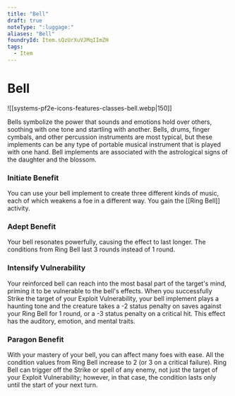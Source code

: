 ```yaml
---
title: "Bell"
draft: true
noteType: ":luggage:"
aliases: "Bell"
foundryId: Item.sQzUrXuVJMqIImZH
tags:
  - Item
---
```


# Bell
![[systems-pf2e-icons-features-classes-bell.webp|150]]

Bells symbolize the power that sounds and emotions hold over others, soothing with one tone and startling with another. Bells, drums, finger cymbals, and other percussion instruments are most typical, but these implements can be any type of portable musical instrument that is played with one hand. Bell implements are associated with the astrological signs of the daughter and the blossom.

### **Initiate Benefit**

You can use your bell implement to create three different kinds of music, each of which weakens a foe in a different way. You gain the [[Ring Bell]] activity.

### **Adept Benefit**

Your bell resonates powerfully, causing the effect to last longer. The conditions from Ring Bell last 3 rounds instead of 1 round.

### **Intensify Vulnerability**

Your reinforced bell can reach into the most basal part of the target's mind, priming it to be vulnerable to the bell's effects. When you successfully Strike the target of your Exploit Vulnerability, your bell implement plays a haunting tone and the creature takes a -2 status penalty on saves against your Ring Bell for 1 round, or a -3 status penalty on a critical hit. This effect has the auditory, emotion, and mental traits.

### **Paragon Benefit**

With your mastery of your bell, you can affect many foes with ease. All the condition values from Ring Bell increase to 2 (or 3 on a critical failure). Ring Bell can trigger off the Strike or spell of any enemy, not just the target of your Exploit Vulnerability; however, in that case, the condition lasts only until the start of your next turn.
